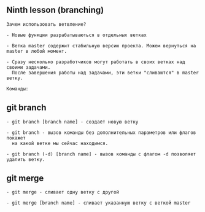 ## Ninth lesson (branching)

    Зачем использовать ветвление?

    - Новые функции разрабатываються в отдельных ветках

    - Ветка master содержит стабильную версию проекта. Можем вернуться на master в любой момент.

    - Сразу несколько разработчиков могут работать в своих ветках над своими задачами.
      После завершения работы над задачами, эти ветки "сливаются" в master ветку.

    Команды:

## git branch

    - git branch [branch name] - создаёт новую ветку

    - git branch - вызов команды без дополнительных параметров или флагов покажет
      на какой ветке мы сейчас находимся.

    - git branch (-d) [branch name] - вызов команды с флагом -d позволяет удалить ветку.

## git merge

    - git merge - сливает одну ветку с другой

    - git merge [branch name] - сливает указанную ветку с веткой master
